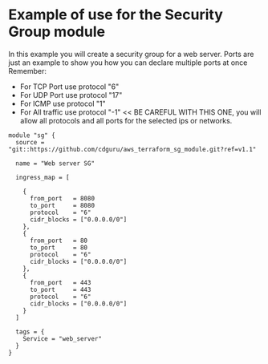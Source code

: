 # Example of use for the Security Group module

In this example you will create a security group for a web server. Ports are just an example to show you how you can declare multiple ports at once
Remember:

- For TCP Port use protocol "6"
- For UDP Port use protocol "17"
- For ICMP use protocol "1"
- For All traffic use protocol "-1" << BE CAREFUL WITH THIS ONE, you will allow all protocols and all ports for the selected ips or networks.


```hcl
module "sg" {
  source = "git::https://github.com/cdguru/aws_terraform_sg_module.git?ref=v1.1"

  name = "Web server SG"
  
  ingress_map = [
    
    {
      from_port   = 8080
      to_port     = 8080
      protocol    = "6"
      cidr_blocks = ["0.0.0.0/0"]
    },
    {
      from_port   = 80
      to_port     = 80
      protocol    = "6"
      cidr_blocks = ["0.0.0.0/0"]
    },
    {
      from_port   = 443
      to_port     = 443
      protocol    = "6"
      cidr_blocks = ["0.0.0.0/0"]
    }
  ]

  tags = {
    Service = "web_server"
  }
}
```